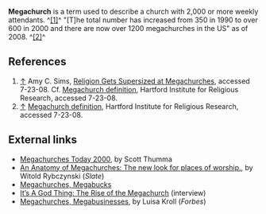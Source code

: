 **Megachurch** is a term used to describe a church with 2,000 or
more weekly attendants. ^[[1]](#note-0)^ "[T]he total number has
increased from 350 in 1990 to over 600 in 2000 and there are now
over 1200 megachurches in the US" as of 2008. ^[[2]](#note-1)^


## References

1.  [↑](#ref-0) Amy C. Sims,
    [Religion Gets Supersized at Megachurches](http://www.foxnews.com/story/0,2933,110240,00.html),
    accessed 7-23-08. Cf.
    [Megachurch definition](http://hirr.hartsem.edu/megachurch/definition.html),
    Hartford Institute for Religious Research, accessed 7-23-08.
2.  [↑](#ref-1)
    [Megachurch definition](http://hirr.hartsem.edu/megachurch/definition.html),
    Hartford Institute for Religious Research, accessed 7-23-08.

## External links

-   [Megachurches Today 2000](http://hirr.hartsem.edu/org/faith_megachurches_FACTsummary.html),
    by Scott Thumma
-   [An Anatomy of Megachurches: The new look for places of worship.](http://www.slate.com/id/2127615/),
    by Witold Rybczynski (*Slate*)
-   [Megachurches, Megabucks](http://www.portfolio.com/slideshows/2008/07/Budgets-of-Megachurches)
-   [It’s A God Thing: The Rise of the Megachurch](http://www.abc.net.au/rn/relig/enc/stories/s1348900.htm)
    (interview)
-   [Megachurches, Megabusinesses](http://www.forbes.com/2003/09/17/cz_lk_0917megachurch_print.html),
    by Luisa Kroll (*Forbes*)



